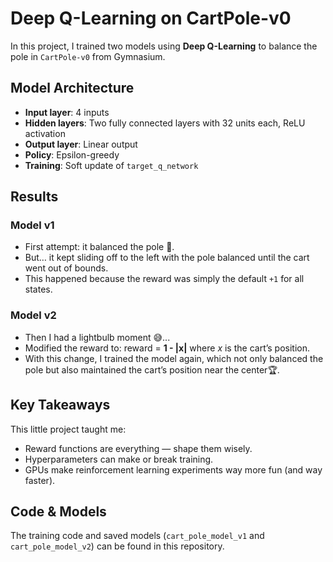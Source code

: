 # Deep Q-Learning on CartPole-v0

In this project, I trained two models using **Deep Q-Learning** to balance the pole in `CartPole-v0` from Gymnasium.  

## Model Architecture
- **Input layer**: 4 inputs  
- **Hidden layers**: Two fully connected layers with 32 units each, ReLU activation  
- **Output layer**: Linear output  
- **Policy**: Epsilon-greedy  
- **Training**: Soft update of `target_q_network`  

## Results

### Model v1
- First attempt: it balanced the pole 🎉. 
- But… it kept sliding off to the left with the pole balanced until the cart went out of bounds.   
- This happened because the reward was simply the default `+1` for all states.

### Model v2
- Then I had a lightbulb moment 😅...  
- Modified the reward to: reward = **1 - |x|** where *x* is the cart’s position.  
- With this change, I trained the model again, which not only balanced the pole but also maintained the cart’s position near the center🏆.  

## Key Takeaways
This little project taught me:  
- Reward functions are everything — shape them wisely.  
- Hyperparameters can make or break training.  
- GPUs make reinforcement learning experiments way more fun (and way faster).  

## Code & Models
The training code and saved models (`cart_pole_model_v1` and `cart_pole_model_v2`) can be found in this repository. 

